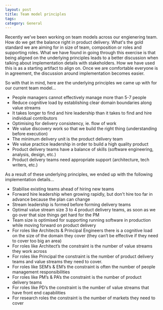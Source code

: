 ```yaml
---
layout: post
title: Team model principles
tags: 
category: General
---
```


Recently we've been working on team models across our engienering team. How do we get the balance right in product delivery. What's the gold standard we are aiming for in size of team, composition or roles and supporting roles.
What we have found in going through this exercise is that being aligned on the underlying principles leads to a better discussion when talking about implementation details with stakeholders. How we have used this is as a starting artifact to align on. Once we are comfortable everyone is in agreement, the discussion around implementation becomes easier.

So with that in mind, here are the underlying principles we came up with for our current team model...

* People managers cannot effectively manage more than 5-7 people
* Reduce cognitive load by establishing clear domain boundaries along value streams
* It takes longer to find and hire leadership than it takes to find and hire individual contributors
* Optimising for delivery consistency, ie. flow of work
* We value discovery work so that we build the right thing (understanding before execution)
* The minimum delivery unit is the product delivery team
* We value practice leadership in order to build a high quality product
* Product delivery teams have a balance of skills (software engineering, analysis, design, etc.)
* Product delivery teams need appropriate support (architecture, tech writers, etc.)  

As a result of these underlying principles, we ended up with the following implementation details...

* Stabilise existing teams ahead of hiring new teams
* Forward hire leadership when growing rapidly, but don't hire too far in advance because the plan can change  
* Stream leadership is formed before forming delivery teams
* Optimal value stream size 3 to 4 product delivery teams, as soon as we go over that size things get hard for the PM
* Team size is optimised for supporting running software in production while moving forward on product delivery
* For roles like Architects & Principal Engineers there is a cognitive load on the size of the domain they cover (they can’t be effective if they need to cover too big an area)
* For roles like Architect’s the constraint is the number of value streams they work across
* For roles like Principal the constraint is the number of product delivery teams and value streams they need to cover.
* For roles like SEM’s & EM’s the constraint is often the number of people management responsibilities
* For roles like PM’s & PA’s the constraint is the number of product delivery teams
* For roles like PD’s the constraint is the number of value streams that have front end capabilities
* For research roles the constraint is the number of markets they need to cover 



